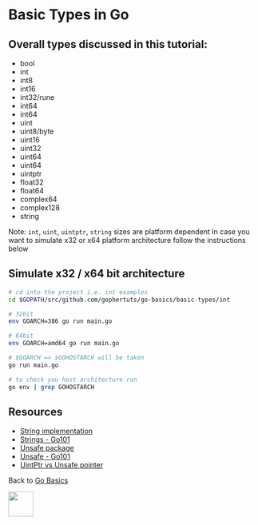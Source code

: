 # Basic Types in Go

## Overall types discussed in this tutorial:

- bool
- int
- int8
- int16
- int32/rune
- int64
- int64
- uint
- uint8/byte
- uint16
- uint32
- uint64
- uint64
- uintptr
- float32
- float64
- complex64
- complex128
- string

Note: `int`, `uint`, `uintptr`, `string` sizes are platform dependent
In case you want to simulate x32 or x64 platform architecture
follow the instructions below

## Simulate x32 / x64 bit architecture

```bash
# cd into the project i.e. int examples
cd $GOPATH/src/github.com/gophertuts/go-basics/basic-types/int

# 32bit
env GOARCH=386 go run main.go

# 64bit
env GOARCH=amd64 go run main.go

# $GOARCH => $GOHOSTARCH will be taken
go run main.go

# to check you host architecture run
go env | grep GOHOSTARCH
```

## Resources

- [String implementation](https://github.com/golang/go/blob/master/src/runtime/string.go)
- [Strings - Go101](https://go101.org/article/string.html)
- [Unsafe package](https://golang.org/pkg/unsafe/)
- [Unsafe - Go101](https://go101.org/article/unsafe.html)
- [UintPtr vs Unsafe pointer](https://utcc.utoronto.ca/~cks/space/blog/programming/GoUintptrVsUnsafePointer)

Back to
[Go Basics](https://github.com/gophertuts/go-basics)

<img src="https://github.com/gophertuts/go-basics/raw/master/gophertuts.svg?sanitize=true" width="50px"/>